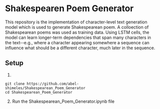 # Shakespearen Poem Generator

This repository is the implementation of character-level text generation model which is used to generate Shakespearean poem. A colloection of Shakespearean poems was used as training data. Using LSTM cells, the model can learn longer-term dependencies that span many characters in the text--e.g., where a character appearing somewhere a sequence can influence what should be a different character, much later in the sequence.

## Setup
1.
```shell
git clone https://github.com/abel-shimeles/Shakespearean_Poem_Generator
cd Shakespearean_Poem_Generator
```
2. Run the Shakespearean_Poem_Generator.ipynb file
